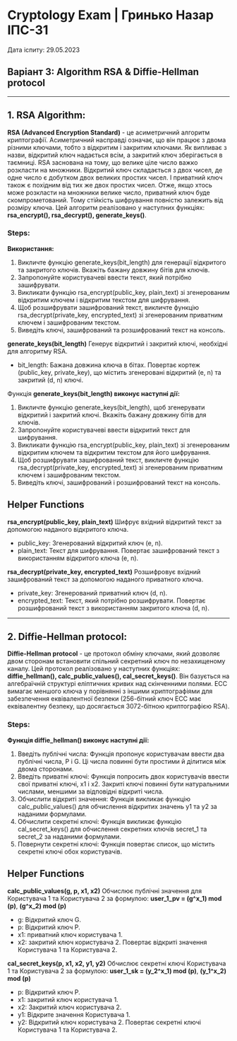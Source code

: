 # Cryptology Exam | Гринько Назар ІПС-31
Дата іспиту: 29.05.2023

## Варіант 3: Algorithm RSA & Diffie-Hellman protocol


---
## 1. RSA Algorithm:
**RSA (Advanced Encryption Standard)** - це асиметричний алгоритм криптографії. Асиметричний насправді означає, що він працює з двома різними ключами, тобто з відкритим і закритим ключами. Як випливає з назви, відкритий ключ надається всім, а закритий ключ зберігається в таємниці. RSA заснована на тому, що велике ціле число важко розкласти на множники. Відкритий ключ складається з двох чисел, де одне число є добутком двох великих простих чисел. І приватний ключ також є похідним від тих же двох простих чисел. Отже, якщо хтось може розкласти на множники велике число, приватний ключ буде скомпрометований. Тому стійкість шифрування повністю залежить від розміру ключа. Цей алгоритм реалізовано у наступних функціях: **rsa_encrypt(), rsa_decrypt(), generate_keys()**.

### Steps:
**Використання:**
1. Викличте функцію generate_keys(bit_length) для генерації відкритого та закритого ключів. Вкажіть бажану довжину бітів для ключів.
2. Запропонуйте користувачеві ввести текст, який потрібно зашифрувати.
3. Викликати функцію rsa_encrypt(public_key, plain_text) зі згенерованим відкритим ключем і відкритим текстом для шифрування.
4. Щоб розшифрувати зашифрований текст, викличте функцію rsa_decrypt(private_key, encrypted_text) зі згенерованим приватним ключем і зашифрованим текстом.
5. Виведіть ключі, зашифрований та розшифрований текст на консоль.


**generate_keys(bit_length)**
Генерує відкритий і закритий ключі, необхідні для алгоритму RSA.

* bit_length: Бажана довжина ключа в бітах.
  Повертає кортеж (public_key, private_key), що містить згенеровані відкритий (e, n) та закритий (d, n) ключі.

Функція **generate_keys(bit_length) виконує наступні дії:**

1. Викличте функцію generate_keys(bit_length), щоб згенерувати відкритий і закритий ключі. Вкажіть бажану довжину бітів для ключів.
2. Запропонуйте користувачеві ввести відкритий текст для шифрування.
3. Викликати функцію rsa_encrypt(public_key, plain_text) зі згенерованим відкритим ключем та відкритим текстом для його шифрування.
4. Щоб розшифрувати зашифрований текст, викличте функцію rsa_decrypt(private_key, encrypted_text) зі згенерованим приватним ключем і зашифрованим текстом.
5. Виведіть ключі, зашифрований і розшифрований текст на консоль.

## Helper Functions
**rsa_encrypt(public_key, plain_text)**
Шифрує вхідний відкритий текст за допомогою наданого відкритого ключа.

* public_key: Згенерований відкритий ключ (e, n).
* plain_text: Текст для шифрування.
  Повертає зашифрований текст з використанням відкритого ключа (e, n).

**rsa_decrypt(private_key, encrypted_text)**
Розшифровує вхідний зашифрований текст за допомогою наданого приватного ключа.

* private_key: Згенерований приватний ключ (d, n).
* encrypted_text: Текст, який потрібно розшифрувати.
  Повертає розшифрований текст з використанням закритого ключа (d, n).


---
## 2. Diffie-Hellman protocol:
**Diffie-Hellman protocol** - це протокол обміну ключами, який дозволяє двом сторонам встановити спільний секретний ключ по незахищеному каналу. Цей протокол реалізовано у наступних функціях: **diffie_hellman(), calc_public_values(), cal_secret_keys()**. Він базується на алгебраїчній структурі еліптичних кривих над скінченними полями. ECC вимагає меншого ключа у порівнянні з іншими криптографіями для забезпечення еквівалентної безпеки (256-бітний ключ ECC має еквівалентну безпеку, що досягається 3072-бітною криптографією RSA).

### Steps:
**Функція diffie_hellman() виконує наступні дії:**

1. Введіть публічні числа: Функція пропонує користувачам ввести два публічні числа, P і G. Ці числа повинні бути простими й ділитися між двома сторонами.
2. Введіть приватні ключі: Функція попросить двох користувачів ввести свої приватні ключі, x1 і x2. Закриті ключі повинні бути натуральними числами, меншими за відповідні відкриті числа.
3. Обчислити відкриті значення: Функція викликає функцію calc_public_values() для обчислення відкритих значень y1 та y2 за наданими формулами.
4. Обчислити секретні ключі: Функція викликає функцію cal_secret_keys() для обчислення секретних ключів secret_1 та secret_2 за наданими формулами.
5. Повернути секретні ключі: Функція повертає список, що містить секретні ключі обох користувачів.

## Helper Functions
**calc_public_values(g, p, x1, x2)**
Обчислює публічні значення для Користувача 1 та Користувача 2 за формулою: **user_1_pv = (g^x_1) mod (p)**, **(g^x_2) mod (p)**

* g: Відкритий ключ G.
* p: Відкритий ключ P.
* x1: приватний ключ користувача 1.
* x2: закритий ключ користувача 2.
Повертає відкриті значення Користувача 1 та Користувача 2.

**cal_secret_keys(p, x1, x2, y1, y2)**
Обчислює секретні ключі Користувача 1 та Користувача 2 за формулою: **user_1_sk = (y_2^x_1) mod (p)**, **(y_1^x_2) mod (p)**

* p: Відкритий ключ P.
* x1: закритий ключ користувача 1.
* x2: Закритий ключ користувача 2.
* y1: Відкрите значення Користувача 1.
* y2: Відкритий ключ користувача 2.
Повертає секретні ключі Користувача 1 та Користувача 2.